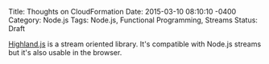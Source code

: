 Title: Thoughts on CloudFormation
Date: 2015-03-10 08:10:10 -0400
Category: Node.js
Tags: Node.js, Functional Programming, Streams
Status: Draft

[Highland.js](http://highlandjs.org/) is a stream oriented library. It's compatible
with Node.js streams but it's also usable in the browser.
